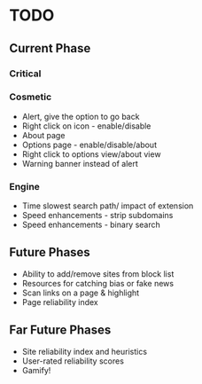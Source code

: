 # TODO

## Current Phase
### Critical

### Cosmetic
- Alert, give the option to go back
- Right click on icon - enable/disable
- About page
- Options page - enable/disable/about
- Right click to options view/about view
- Warning banner instead of alert

### Engine
- Time slowest search path/ impact of extension
- Speed enhancements - strip subdomains
- Speed enhancements - binary search

## Future Phases
- Ability to add/remove sites from block list
- Resources for catching bias or fake news
- Scan links on a page & highlight
- Page reliability index

## Far Future Phases
- Site reliability index and heuristics
- User-rated reliability scores
- Gamify!

